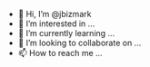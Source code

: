 - 👋 Hi, I’m @jbizmark
- 👀 I’m interested in ...
- 🌱 I’m currently learning ...
- 💞️ I’m looking to collaborate on ...
- 📫 How to reach me ...

<!---
jbizmark/jbizmark is a ✨ special ✨ repository because its `README.md` (this file) appears on your GitHub profile.
You can click the Preview link to take a look at your changes.
--->
